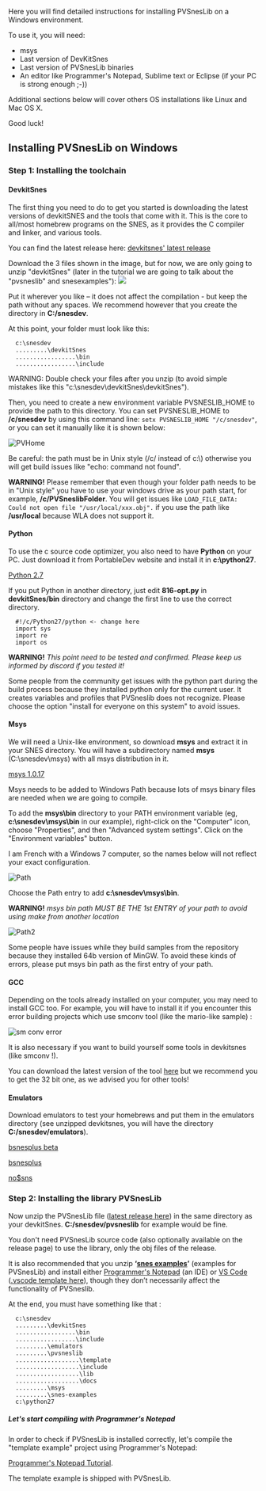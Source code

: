Here you will find detailed instructions for installing PVSnesLib on a Windows environment. 
 
To use it, you will need:  
  * msys  
  * Last version of DevKitSnes 
  * Last version of PVSnesLib binaries  
  * An editor like Programmer's Notepad, Sublime text or Eclipse (if your PC is strong enough ;-))  

Additional sections below will cover others OS installations like Linux and Mac OS X.  

Good luck!  

## Installing PVSnesLib on Windows

### Step 1: Installing the toolchain

#### DevkitSnes

The first thing you need to do to get you started is downloading the latest versions of devkitSNES and the tools that come with it. This is the core to all/most homebrew programs on the SNES, as it provides the C compiler and linker, and various tools.  

You can find the latest release here: [devkitsnes' latest release](https://github.com/alekmaul/pvsneslib/releases/latest)  

Download the 3 files shown in the image, but for now, we are only going to unzip "devkitSnes" (later in the tutorial we are going to talk about the "pvsneslib" and snesexamples"):
![](https://user-images.githubusercontent.com/1707641/134707564-a113483e-4ffa-471f-9518-f8ea57c7f187.png)

Put it wherever you like – it does not affect the compilation - but keep the path without any spaces.
We recommend however that you create the directory in **C:/snesdev**.

At this point, your folder must look like this:
```
  c:\snesdev
  .........\devkitSnes
  .................\bin
  .................\include
```

WARNING: Double check your files after you unzip (to avoid simple mistakes like this "c:\snesdev\devkitSnes\devkitSnes").

Then, you need to create a new environment variable PVSNESLIB_HOME to provide the path to this directory.
You can set PVSNESLIB_HOME to **/c/snesdev** by using this command line:
`setx PVSNESLIB_HOME "/c/snesdev"`, or you can set it manually like it is shown below:

![PVHome](https://www.portabledev.com/wp-content/uploads/2020/12/home_var.png)

Be careful: the path must be in Unix style (/c/ instead of c:\\) otherwise you will get build issues like "echo: command not found".

**WARNING!** Please remember that even though your folder path needs to be in "Unix style" you have to use your windows drive as your path start, for example, **/c/PVSneslibFolder**.
You will get issues like `LOAD_FILE_DATA: Could not open file "/usr/local/xxx.obj".` if you use the path like **/usr/local** because WLA does not support it.

#### Python

To use the c source code optimizer, you also need to have **Python** on your PC. Just download it from PortableDev website and install it in **c:\python27**.

<a id="python27" href="https://www.portabledev.com/wp-content/files/python-2.7.9.msi">Python 2.7</a>

If you put Python in another directory, just edit **816-opt.py** in **devkitSnes/bin** directory and change the first line to use the correct directory.  
```
  #!/c/Python27/python <- change here
  import sys
  import re
  import os
```

**WARNING!** _This point need to be tested and confirmed. Please keep us informed by discord if you tested it!_

Some people from the community get issues with the python part during the build process because they installed python only for the current user. It creates variables and profiles that PVSneslib does not recognize. Please choose the option "install for everyone on this system" to avoid issues.

#### Msys

We will need a Unix-like environment, so download **msys**  and extract it in your SNES directory. You will have a subdirectory named **msys** (C:\snesdev\msys) with all msys distribution in it.

<a id="msys1017" href="https://www.portabledev.com/wp-content/files/msys-1.0.17.exe">msys 1.0.17</a>

Msys needs to be added to Windows Path because lots of msys binary files are needed when we are going to compile.  

To add the **msys\bin** directory to your PATH environment variable (eg,  **c:\snesdev\msys\bin** in our example), right-click on the "Computer" icon, choose "Properties", and then "Advanced system settings". Click on the "Environment variables" button. 
 
I am French with a Windows 7 computer, so the names below will not reflect your exact configuration.

![Path](http://www.portabledev.com/wp-content/uploads/2018/02/pn_tools_04.jpg)

Choose the Path entry to add **c:\snesdev\msys\bin**.  

**WARNING!** _msys bin path MUST BE THE 1st ENTRY of your path to avoid using make from another location_

![Path2](https://www.portabledev.com/wp-content/uploads/2021/06/msyspath.png)

Some people have issues while they build samples from the repository because they installed 64b version of MinGW. To avoid these kinds of errors, please put msys bin path as the first entry of your path.

#### GCC 

Depending on the tools already installed on your computer, you may need to install GCC too.
For example, you will have to install it if you encounter this error building projects which use smconv tool (like the mario-like sample) :

![sm conv error](https://user-images.githubusercontent.com/981773/120016823-5e926300-bfe5-11eb-9ec3-c76223072ae0.png)

It is also necessary if you want to build yourself some tools in devkitsnes (like smconv !).

You can download the latest version of the tool [here](https://sourceforge.net/projects/tdm-gcc/) but we recommend you to get the 32 bit one, as we advised you for other tools!


#### Emulators  

Download emulators to test your homebrews and put them in the emulators directory (see unzipped devkitsnes, you will have the directory **C:/snesdev/emulators**).  

[bsnesplus beta](http://revenant1.net/bsnes-plus-benny-win64.zip)

[bsnesplus](https://github.com/devinacker/bsnes-plus/releases)

[no$sns](http://problemkaputt.de/sns.htm)

### Step 2: Installing the library PVSnesLib

Now unzip the PVSnesLib file ([latest release here](https://github.com/alekmaul/pvsneslib/releases/latest)) in the same directory as your devkitSnes. **C:/snesdev/pvsneslib** for example would be fine. 

You don't need PVSnesLib source code (also optionally available on the release page) to use the library, only the obj files of the release.

It is also recommended that you unzip **‘[snes examples](https://github.com/alekmaul/pvsneslib/releases/latest)’** (examples for PVSnesLib) and install either [Programmer's Notepad](http://www.pnotepad.org/download/) (an IDE) or [VS Code](https://code.visualstudio.com) ([.vscode template here](https://github.com/alekmaul/pvsneslib/tree/master/vscode-template)), though they don’t necessarily affect the functionality of PVSneslib. 

At the end, you must have something like that :  
```
  c:\snesdev
  .........\devkitSnes
  .................\bin
  .................\include
  .........\emulators
  .........\pvsneslib
  ..................\template
  ..................\include
  ..................\lib
  ..................\docs
  .........\msys
  .........\snes-examples
  c:\python27
```

##### Let's start compiling with Programmer's Notepad

In order to check if PVSnesLib is installed correctly, let's compile the "template example" project using Programmer's Notepad:

[Programmer's Notepad Tutorial](https://github.com/alekmaul/pvsneslib/wiki/PVSneslib-and-Programmer-Notepad).

The template example is shipped with PVSnesLib.